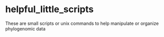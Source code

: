 # helpful_little_scripts
These are small scripts or unix commands to help manipulate or organize phylogenomic data
